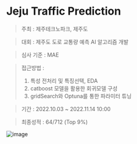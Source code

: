 # Jeju Traffic Prediction

> 주최 : 제주테크노파크, 제주도

> 대회 : 제주도 도로 교통량 예측 AI 알고리즘 개발

> 심사 기준 : MAE

> 접근방법 : 
> 1. 특성 전처리 및 특징선택, EDA 
> 2. catboost 모델을 활용한 회귀모델 구성 
> 3. gridSearch와 Optuna를 통한 파라미터 튜닝

> 기간 :  2022.10.03 ~ 2022.11.14 10:00

> 최종성적 : 64/712 (Top 9%)


![image](https://user-images.githubusercontent.com/56438131/225353629-36724c8f-84e5-4a81-8e05-23cf5f7e1a1a.png)
